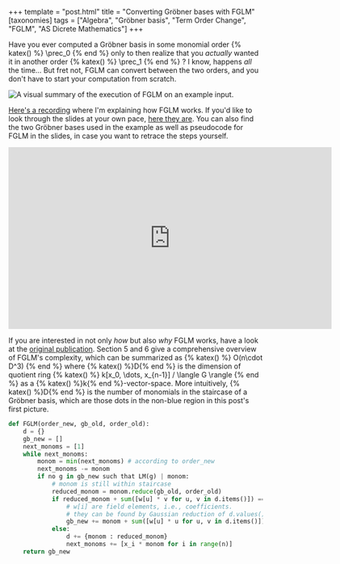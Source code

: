 +++
template = "post.html"
title = "Converting Gröbner bases with FGLM"
[taxonomies]
tags = ["Algebra", "Gröbner basis", "Term Order Change", "FGLM", "AS Dicrete Mathematics"]
+++

Have you ever computed a Gröbner basis in some monomial order
{% katex() %}
\prec_0
{% end %}
only to then realize that you _actually_ wanted it in another order
{% katex() %}
\prec_1
{% end %}
?
I know, happens _all_ the time…
But fret not, FGLM can convert between the two orders, and you don't have to start your computation from scratch.

![A visual summary of the execution of FGLM on an example input.](/blog/2020-10-22_fglm_summary.png "Left, a ")

[Here's a recording](https://www.bitchute.com/video/5TeyXMq4m7Gc/) where I'm explaining how FGLM works.
If you'd like to look through the slides at your own pace, [here they are](/blog/2020-10-22_fglm_example_animated.pdf).
You can also find the two Gröbner bases used in the example as well as pseudocode for FGLM in the slides, in case you want to retrace the steps yourself.

<p align="center">
<iframe scrolling="no" style="border: none;display:block;" src="https://www.bitchute.com/embed/5TeyXMq4m7Gc/" width="640" height="360" frameborder="0"></iframe>
</p>

If you are interested in not only _how_ but also _why_ FGLM works, have a look at the [original publication](https://doi.org/10.1006/jsco.1993.1051).
Section 5 and 6 give a comprehensive overview of FGLM's complexity, which can be summarized as
{% katex() %}
O(n\cdot D^3)
{% end %}
where {% katex() %}D{% end %} is the dimension of quotient ring
{% katex() %}
k[x_0, \dots, x_{n-1}] / \langle G \rangle
{% end %}
as a {% katex() %}k{% end %}-vector-space.
More intuitively, {% katex() %}D{% end %} is the number of monomials in the staircase of a Gröbner basis, which are those dots in the non-blue region in this post's first picture.

```python
def FGLM(order_new, gb_old, order_old):
    d = {}
    gb_new = []
    next_monoms = [1]
    while next_monoms:
        monom = min(next_monoms) # according to order_new
        next_monoms -= monom
        if no g in gb_new such that LM(g) | monom:
            # monom is still within staircase
            reduced_monom = monom.reduce(gb_old, order_old)
            if reduced_monom + sum([w[u] * v for u, v in d.items()]) == 0 for some w:
                # w[i] are field elements, i.e., coefficients.
                # they can be found by Gaussian reduction of d.values()
                gb_new += monom + sum([w[u] * u for u, v in d.items()])
            else:
                d += {monom : reduced_monom}
                next_monoms += [x_i * monom for i in range(n)]
    return gb_new
```
